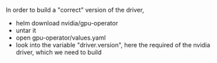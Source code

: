 In order to build a "correct" version of the driver,

* helm download nvidia/gpu-operator
* untar it
* open gpu-operator/values.yaml
* look into the variable "driver.version", here the required of the nvidia driver, which we need to build 
